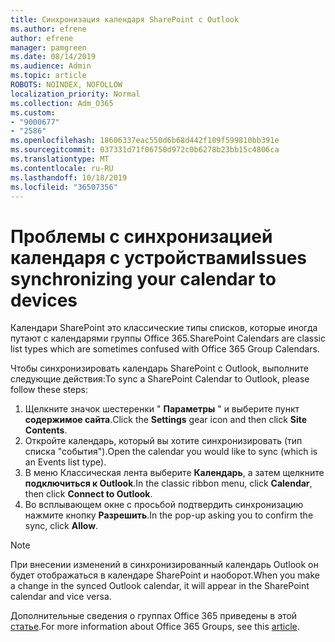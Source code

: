 ```yaml
---
title: Синхронизация календаря SharePoint с Outlook
ms.author: efrene
author: efrene
manager: pamgreen
ms.date: 08/14/2019
ms.audience: Admin
ms.topic: article
ROBOTS: NOINDEX, NOFOLLOW
localization_priority: Normal
ms.collection: Adm_O365
ms.custom:
- "9000677"
- "2586"
ms.openlocfilehash: 18606337eac550d6b68d442f109f599810bb391e
ms.sourcegitcommit: 037331d71f06750d972c0b6278b23bb15c4806ca
ms.translationtype: MT
ms.contentlocale: ru-RU
ms.lasthandoff: 10/18/2019
ms.locfileid: "36507356"
---
```

# <a name="issues-synchronizing-your-calendar-to-devices"></a><span data-ttu-id="b9921-102">Проблемы с синхронизацией календаря с устройствами</span><span class="sxs-lookup"><span data-stu-id="b9921-102">Issues synchronizing your calendar to devices</span></span>

<span data-ttu-id="b9921-103">Календари SharePoint это классические типы списков, которые иногда путают с календарями группы Office 365.</span><span class="sxs-lookup"><span data-stu-id="b9921-103">SharePoint Calendars are classic list types which are sometimes confused with Office 365 Group Calendars.</span></span>

<span data-ttu-id="b9921-104">Чтобы синхронизировать календарь SharePoint с Outlook, выполните следующие действия:</span><span class="sxs-lookup"><span data-stu-id="b9921-104">To sync a SharePoint Calendar to Outlook, please follow these steps:</span></span>

1. <span data-ttu-id="b9921-105">Щелкните значок шестеренки " **Параметры** " и выберите пункт **содержимое сайта**.</span><span class="sxs-lookup"><span data-stu-id="b9921-105">Click the **Settings** gear icon and then click **Site Contents**.</span></span>
2. <span data-ttu-id="b9921-106">Откройте календарь, который вы хотите синхронизировать (тип списка "события").</span><span class="sxs-lookup"><span data-stu-id="b9921-106">Open the calendar you would like to sync (which is an Events list type).</span></span>
3. <span data-ttu-id="b9921-107">В меню Классическая лента выберите **Календарь**, а затем щелкните **подключиться к Outlook**.</span><span class="sxs-lookup"><span data-stu-id="b9921-107">In the classic ribbon menu, click **Calendar**, then click **Connect to Outlook**.</span></span>
4. <span data-ttu-id="b9921-108">Во всплывающем окне с просьбой подтвердить синхронизацию нажмите кнопку **Разрешить**.</span><span class="sxs-lookup"><span data-stu-id="b9921-108">In the pop-up asking you to confirm the sync, click **Allow**.</span></span>

>[!Note]
> <span data-ttu-id="b9921-109">При внесении изменений в синхронизированный календарь Outlook он будет отображаться в календаре SharePoint и наоборот.</span><span class="sxs-lookup"><span data-stu-id="b9921-109">When you make a change in the synced Outlook calendar, it will appear in the SharePoint calendar and vice versa.</span></span>

<span data-ttu-id="b9921-110">Дополнительные сведения о группах Office 365 приведены в этой [статье](https://support.office.com/article/Learn-about-Office-365-groups-b565caa1-5c40-40ef-9915-60fdb2d97fa2).</span><span class="sxs-lookup"><span data-stu-id="b9921-110">For more information about Office 365 Groups, see this [article](https://support.office.com/article/Learn-about-Office-365-groups-b565caa1-5c40-40ef-9915-60fdb2d97fa2).</span></span>

